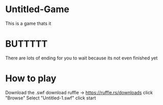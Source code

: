 # Untitled-Game
This is a game thats it

# BUTTTTT
There are lots of ending for you to wait because its not even finished yet

# How to play
Download the .swf
download ruffle -> https://ruffle.rs/downloads
click "Browse"
Select "Untitled-1.swf"
click start
